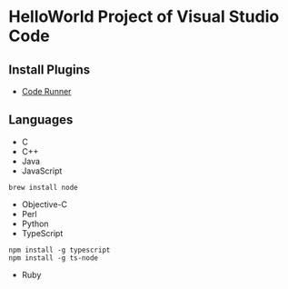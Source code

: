 # HelloWorld Project of Visual Studio Code

## Install Plugins
* [Code Runner](https://marketplace.visualstudio.com/items?itemName=formulahendry.code-runner)

## Languages
* C
* C++
* Java
* JavaScript
```
brew install node
```
* Objective-C
* Perl
* Python
* TypeScript
```
npm install -g typescript
npm install -g ts-node
```
* Ruby